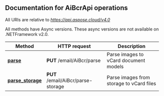 

## Documentation for AiBcrApi operations

All URIs are relative to *https://api.aspose.cloud/v4.0*

All methods have Async versions. These async versions are not available on .NETFramework v2.0.

Method | HTTP request | Description
------------- | ------------- | -------------
[**parse**](AiBcrApi.md#parse)| **PUT** /email/AiBcr/parse| Parse images to vCard document models             
[**parse_storage**](AiBcrApi.md#parse_storage)| **PUT** /email/AiBcr/parse-storage| Parse images from storage to vCard files             
